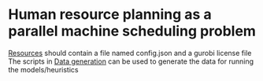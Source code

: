 # Human resource planning as a parallel machine scheduling problem 
[Resources](resources/) should contain a file named config.json and a gurobi license file  
The scripts in [Data generation](data_generation/) can be used to generate the data for running the models/heuristics
